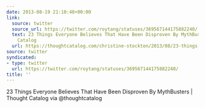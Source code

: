 ```yaml
---
date: 2013-08-19 21:10:48+00:00
link:
  source: twitter
  source_url: https://twitter.com/roytang/statuses/369567144175882240/
  text: 23 Things Everyone Believes That Have Been Disproven By MythBusters | Thought
    Catalog
  url: https://thoughtcatalog.com/christine-stockton/2013/08/23-things-everyone-believes-that-have-been-disproven-by-mythbusters/
source: twitter
syndicated:
- type: twitter
  url: https://twitter.com/roytang/statuses/369567144175882240/
title: ''
---
```


23 Things Everyone Believes That Have Been Disproven By MythBusters | Thought Catalog  via @thoughtcatalog